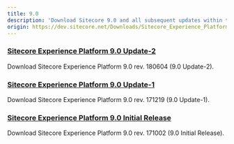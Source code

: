 ```yaml
---
title: 9.0
description: 'Download Sitecore 9.0 and all subsequent updates within this version group.'
origin: https://dev.sitecore.net/Downloads/Sitecore_Experience_Platform/90.aspx
---
```


### [Sitecore Experience Platform 9.0 Update-2](/downloads/Sitecore_Experience_Platform/90/Sitecore_Experience_Platform_90_Update2)

Download Sitecore Experience Platform 9.0 rev. 180604 (9.0 Update-2).

### [Sitecore Experience Platform 9.0 Update-1](/downloads/Sitecore_Experience_Platform/90/Sitecore_Experience_Platform_90_Update1)

Download Sitecore Experience Platform 9.0 rev. 171219 (9.0 Update-1).

### [Sitecore Experience Platform 9.0 Initial Release](/downloads/Sitecore_Experience_Platform/90/Sitecore_Experience_Platform_90_Initial_Release)

Download Sitecore Experience Platform 9.0 rev. 171002 (9.0 Initial Release).